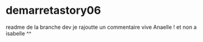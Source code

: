 # demarretastory06

readme de la branche dev
je rajoutte un commentaire vive Anaelle ! 
et non a isabelle ^^ 

